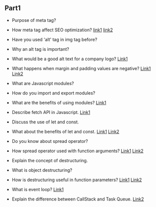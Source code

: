 ## Part1

- Purpose of meta tag?
- How meta tag affect SEO optimization?
[link1](https://www.tutorialspoint.com/html/html_meta_tags.htm)
[link2](https://www.searchenginejournal.com/important-tags-seo/156440/)

- Have you used 'alt' tag in img tag before?
- Why an alt tag is important?
- What would be a good alt text for a company logo?
[Link1](https://developer.mozilla.org/en-US/docs/Web/API/HTMLImageElement/alt)

- What happens when margin and padding values are negative?
[Link1](https://blog.shimin.io/are-css-negative-margins-bad-practice/)
[Link2](https://stackoverflow.com/questions/4973988/why-does-css-not-support-negative-padding)

- What are Javascript modules?
- How do you import and export modules?
- What are the benefits of using modules?
[Link1](https://www.turing.com/kb/javascript-modules)

- Describe fetch API in Javascript.
[Link1](https://www.tutorialspoint.com/javascript/javascript_fetch_api.htm)

- Discuss the use of let and const.
- What about the benefits of let and const.
[Link1](https://www.greatfrontend.com/questions/quiz/what-are-the-differences-between-variables-created-using-let-var-or-const)
[Link2](https://medium.com/swlh/the-difference-of-var-vs-let-vs-const-in-javascript-abe37e214d66)

- Do you know about spread operator?
- How spread operator used with function arguments?
[Link1](https://developer.mozilla.org/en-US/docs/Web/JavaScript/Reference/Operators/Spread_syntax#spread_in_function_calls)
[Link2](https://www.tutorialspoint.com/javascript/javascript_spread_operator.htm)

- Explain the concept of destructuring.
- What is object destructuring?
- How is destructuring useful in function parameters?
[Link1](https://www.tutorialspoint.com/javascript/javascript_destructuring_assignment.htm)
[Link2](https://developer.mozilla.org/en-US/docs/Web/JavaScript/Reference/Operators/Destructuring_assignment)

- What is event loop?
[Link1](https://developer.mozilla.org/en-US/docs/Web/JavaScript/Event_loop)
- Explain the difference between CallStack and Task Queue.
[Link2](https://medium.com/jsninja/call-stack-event-loop-and-task-queue-d49eff2ec7bb)

